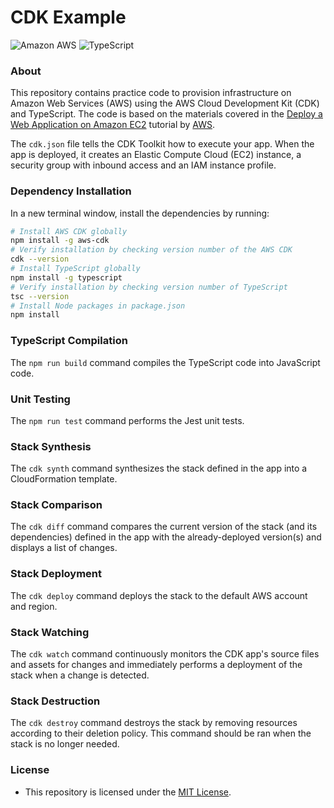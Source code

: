 # CDK Example

![Amazon AWS](https://img.shields.io/badge/Amazon_AWS-FF9900?style=for-the-badge&logo=amazonaws&logoColor=white)
![TypeScript](https://img.shields.io/badge/TypeScript-007ACC?style=for-the-badge&logo=typescript&logoColor=white)

### About
This repository contains practice code to provision infrastructure on Amazon Web Services (AWS) using the AWS Cloud Development Kit (CDK) and TypeScript. The code is based on the materials covered in the [Deploy a Web Application on Amazon EC2](https://aws.amazon.com/getting-started/guides/deploy-webapp-ec2/) tutorial by [AWS](https://github.com/aws-samples).

The `cdk.json` file tells the CDK Toolkit how to execute your app. When the app is deployed, it creates an Elastic Compute Cloud (EC2) instance, a security group with inbound access and an IAM instance profile.

### Dependency Installation
In a new terminal window, install the dependencies by running:

```bash
# Install AWS CDK globally
npm install -g aws-cdk
# Verify installation by checking version number of the AWS CDK 
cdk --version
# Install TypeScript globally
npm install -g typescript
# Verify installation by checking version number of TypeScript
tsc --version
# Install Node packages in package.json
npm install
```

### TypeScript Compilation
The `npm run build` command compiles the TypeScript code into JavaScript code.

### Unit Testing
The `npm run test` command performs the Jest unit tests.

### Stack Synthesis
The `cdk synth` command synthesizes the stack defined in the app into a CloudFormation template.

### Stack Comparison
The `cdk diff` command compares the current version of the stack (and its dependencies) defined in the app with the already-deployed version(s) and displays a list of changes.

### Stack Deployment
The `cdk deploy` command deploys the stack to the default AWS account and region.

### Stack Watching
The `cdk watch` command continuously monitors the CDK app's source files and assets for changes and immediately performs a deployment of the stack when a change is detected.
  
### Stack Destruction
The `cdk destroy` command destroys the stack by removing resources according to their deletion policy. This command should be ran when the stack is no longer needed.

### License
* This repository is licensed under the [MIT License](https://github.com/elailai94/cdk-example/blob/main/LICENSE.md).
